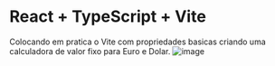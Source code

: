 # React + TypeScript + Vite
Colocando em pratica o Vite com propriedades basicas criando uma calculadora de valor fixo para Euro e Dolar.
![image](https://github.com/user-attachments/assets/cf45eb7d-82a9-4a80-827d-236b6692aa42)
